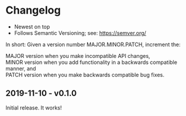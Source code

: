 
# Changelog
- Newest on top
- Follows Semantic Versioning; see: https://semver.org/

In short: 
Given a version number MAJOR.MINOR.PATCH, increment the:  

MAJOR version when you make incompatible API changes,  
MINOR version when you add functionality in a backwards compatible manner, and  
PATCH version when you make backwards compatible bug fixes.  


## 2019-11-10 - v0.1.0
Initial release. It works!